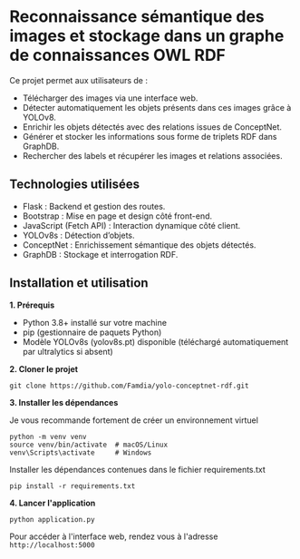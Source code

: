 # Reconnaissance sémantique des images et stockage dans un graphe de connaissances OWL RDF

Ce projet permet aux utilisateurs de :

- Télécharger des images via une interface web. 
- Détecter automatiquement les objets présents dans ces images grâce à YOLOv8. 
- Enrichir les objets détectés avec des relations issues de ConceptNet. 
- Générer et stocker les informations sous forme de triplets RDF dans GraphDB. 
- Rechercher des labels et récupérer les images et relations associées.

## Technologies utilisées

* Flask : Backend et gestion des routes.
* Bootstrap : Mise en page et design côté front-end.
* JavaScript (Fetch API) : Interaction dynamique côté client.
* YOLOv8s : Détection d’objets.
* ConceptNet : Enrichissement sémantique des objets détectés.
* GraphDB : Stockage et interrogation RDF.

## Installation et utilisation

**1. Prérequis**

* Python 3.8+ installé sur votre machine
* pip (gestionnaire de paquets Python)
* Modèle YOLOv8s (yolov8s.pt) disponible (téléchargé automatiquement par ultralytics si absent)

**2. Cloner le projet**

```
git clone https://github.com/Famdia/yolo-conceptnet-rdf.git
```

**3. Installer les dépendances**

Je vous recommande fortement de créer un environnement virtuel 

```
python -m venv venv
source venv/bin/activate  # macOS/Linux
venv\Scripts\activate     # Windows
```

Installer les dépendances contenues dans le fichier requirements.txt

```
pip install -r requirements.txt
```

**4. Lancer l'application**

```
python application.py
```

Pour accéder à l'interface web, rendez vous à l'adresse `http://localhost:5000`
